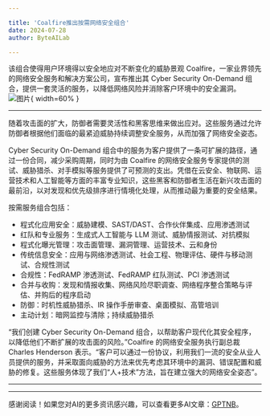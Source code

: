 ```yaml
---

title: 'Coalfire推出按需网络安全组合'
date: 2024-07-28
author: ByteAILab

---
```


该组合使得用户环境得以安全地应对不断变化的威胁景观
Coalfire，一家业界领先的网络安全服务和解决方案公司，宣布推出其 Cyber Security On-Demand 组合，提供一套灵活的服务，以降低网络风险并消除客户环境中的安全漏洞。![图片](https://ai-techpark.com/wp-content/uploads/2024/07/Coalfire-Unv-960x540.jpg){ width=60% }

---
随着攻击面的扩大，防御者需要灵活性和黑客思维来做出应对。这些服务通过允许防御者根据他们面临的最紧迫威胁持续调整安全服务，从而加强了网络安全姿态。

Cyber Security On-Demand 组合中的服务为客户提供了一条可扩展的路径，通过一份合同，减少采购周期，同时为由 Coalfire 的网络安全服务专家提供的测试、威胁猎杀、对手模拟等服务提供了可预测的支出。凭借在云安全、物联网、运营技术和人工智能等方面的丰富专业知识，这些黑客和防御者生活在新兴攻击面的最前沿，以对发现和优先级排序进行情境化处理，从而推动最为重要的安全结果。

按需服务组合包括：

- 程式化应用安全：威胁建模、SAST/DAST、合作伙伴集成、应用渗透测试
- 红队和专业服务：生成式人工智能与 LLM 测试、威胁情报测试、对抗模拟
- 程式化曝光管理：攻击面管理、漏洞管理、运营技术、云和身份
- 传统信息安全：应用与网络渗透测试、社会工程、物理评估、硬件与移动测试、合规性测试
- 合规性：FedRAMP 渗透测试、FedRAMP 红队测试、PCI 渗透测试
- 合并与收购：发现和情报收集、网络风险尽职调查、网络程序整合策略与评估、并购后的程序启动
- 防御：时机性威胁猎杀、IR 操作手册审查、桌面模拟、高管培训
- 主动计划：暗网监控与清除；持续威胁猎杀

“我们创建 Cyber Security On-Demand 组合，以帮助客户现代化其安全程序，以降低他们不断扩展的攻击面的风险。”Coalfire 的网络安全服务执行副总裁 Charles Henderson 表示。“客户可以通过一份协议，利用我们一流的安全从业人员提供的服务，并采取面向威胁的方法来优先考虑其环境中的漏洞、错误配置和威胁的修复。这些服务体现了我们“人+技术”方法，旨在建立强大的网络安全姿态”。

---
---
感谢阅读！如果您对AI的更多资讯感兴趣，可以查看更多AI文章：[GPTNB](https://gptnb.com)。